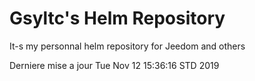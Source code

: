 # Gsyltc's Helm Repository

It-s my personnal helm repository for Jeedom and others

Derniere mise a jour Tue Nov 12 15:36:16 STD 2019
